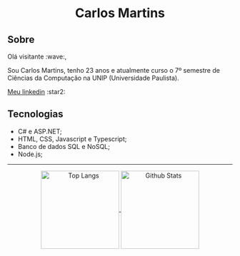 
<h1 align="center">Carlos Martins</h1>
<h2>Sobre</h2>
<p>Olá visitante :wave:,
 
Sou Carlos Martins, tenho 23 anos e atualmente curso o 7º semestre de Ciências da Computação na UNIP (Universidade Paulista).</p>
<p><a href=https://www.linkedin.com/in/CarlosMartinsOliveira>Meu linkedin</a> :star2:</p>

<h2>Tecnologias</h2>

<ul>
<li>C# e ASP.NET;</li>
<li>HTML, CSS, Javascript e Typescript;</li>
<li>Banco de dados SQL e NoSQL;</li>
<li>Node.js;</li>
<liReact e React Native;</li>
</ul>
<hr>
<div align="center">
  <a href="https://github.com/CarlMartins">
    <img align="center" height="175" src="https://github-readme-stats.vercel.app/api/top-langs/?username=CarlMartins&layout=compact&show_icons=true&theme=vision-friendly-dark&exclude_repo=python-fingerprint" alt="Top Langs" />
  </a>
  <a href="https://github.com/CarlMartins">
    <img align="center" height="175" src="https://github-readme-stats.vercel.app/api?username=CarlMartins&show_icons=true&count_private=true&theme=vision-friendly-dark" alt="Github Stats"/>
  </a>
</div>

    
    


<!--
**CarlMartins/CarlMartins** is a ✨ _special_ ✨ repository because its `README.md` (this file) appears on your GitHub profile.
